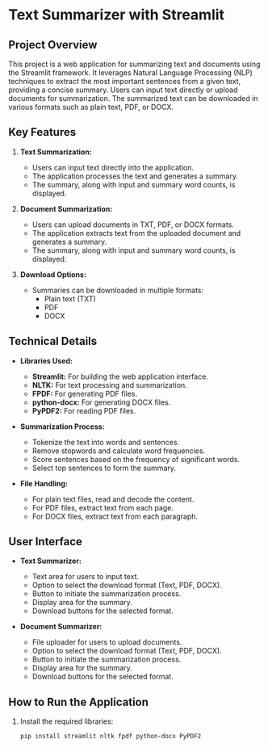 # Text Summarizer with Streamlit

## Project Overview
This project is a web application for summarizing text and documents using the Streamlit framework. It leverages Natural Language Processing (NLP) techniques to extract the most important sentences from a given text, providing a concise summary. Users can input text directly or upload documents for summarization. The summarized text can be downloaded in various formats such as plain text, PDF, or DOCX.

## Key Features
1. **Text Summarization:**
   - Users can input text directly into the application.
   - The application processes the text and generates a summary.
   - The summary, along with input and summary word counts, is displayed.

2. **Document Summarization:**
   - Users can upload documents in TXT, PDF, or DOCX formats.
   - The application extracts text from the uploaded document and generates a summary.
   - The summary, along with input and summary word counts, is displayed.

3. **Download Options:**
   - Summaries can be downloaded in multiple formats:
     - Plain text (TXT)
     - PDF
     - DOCX

## Technical Details
- **Libraries Used:**
  - **Streamlit:** For building the web application interface.
  - **NLTK:** For text processing and summarization.
  - **FPDF:** For generating PDF files.
  - **python-docx:** For generating DOCX files.
  - **PyPDF2:** For reading PDF files.
  
- **Summarization Process:**
  - Tokenize the text into words and sentences.
  - Remove stopwords and calculate word frequencies.
  - Score sentences based on the frequency of significant words.
  - Select top sentences to form the summary.

- **File Handling:**
  - For plain text files, read and decode the content.
  - For PDF files, extract text from each page.
  - For DOCX files, extract text from each paragraph.

## User Interface
- **Text Summarizer:**
  - Text area for users to input text.
  - Option to select the download format (Text, PDF, DOCX).
  - Button to initiate the summarization process.
  - Display area for the summary.
  - Download buttons for the selected format.

- **Document Summarizer:**
  - File uploader for users to upload documents.
  - Option to select the download format (Text, PDF, DOCX).
  - Button to initiate the summarization process.
  - Display area for the summary.
  - Download buttons for the selected format.

## How to Run the Application
1. Install the required libraries:
   ```sh
   pip install streamlit nltk fpdf python-docx PyPDF2


